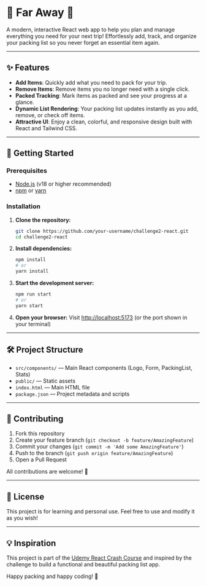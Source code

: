 # 🌴 Far Away 👜

A modern, interactive React web app to help you plan and manage everything you need for your next trip! Effortlessly add, track, and organize your packing list so you never forget an essential item again.

---

## ✨ Features

- **Add Items**: Quickly add what you need to pack for your trip.
- **Remove Items**: Remove items you no longer need with a single click.
- **Packed Tracking**: Mark items as packed and see your progress at a glance.
- **Dynamic List Rendering**: Your packing list updates instantly as you add, remove, or check off items.
- **Attractive UI**: Enjoy a clean, colorful, and responsive design built with React and Tailwind CSS.

---

## 🚀 Getting Started

### Prerequisites
- [Node.js](https://nodejs.org/) (v18 or higher recommended)
- [npm](https://www.npmjs.com/) or [yarn](https://yarnpkg.com/)

### Installation

1. **Clone the repository:**
   ```bash
   git clone https://github.com/your-username/challenge2-react.git
   cd challenge2-react
   ```
2. **Install dependencies:**
   ```bash
   npm install
   # or
   yarn install
   ```
3. **Start the development server:**
   ```bash
   npm run start
   # or
   yarn start
   ```
4. **Open your browser:**
   Visit [http://localhost:5173](http://localhost:5173) (or the port shown in your terminal)

---

## 🛠️ Project Structure

- `src/components/` — Main React components (Logo, Form, PackingList, Stats)
- `public/` — Static assets
- `index.html` — Main HTML file
- `package.json` — Project metadata and scripts

---

## 🤝 Contributing

1. Fork this repository
2. Create your feature branch (`git checkout -b feature/AmazingFeature`)
3. Commit your changes (`git commit -m 'Add some AmazingFeature'`)
4. Push to the branch (`git push origin feature/AmazingFeature`)
5. Open a Pull Request

All contributions are welcome! 🎉

---

## 📄 License

This project is for learning and personal use. Feel free to use and modify it as you wish!

---

## 💡 Inspiration

This project is part of the [Udemy React Crash Course](https://www.udemy.com/) and inspired by the challenge to build a functional and beautiful packing list app.

Happy packing and happy coding! 🚀
